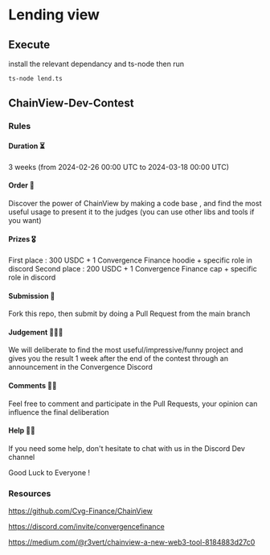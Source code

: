 # Lending view


## Execute

install the relevant dependancy and ts-node then run

`ts-node lend.ts`

## ChainView-Dev-Contest

### Rules 
#### Duration ⏳
3 weeks (from 2024-02-26 00:00 UTC to 2024-03-18 00:00 UTC)

#### Order 📝
Discover the power of ChainView by making a code base , and  find the most useful usage to present it to the judges (you can use other libs and tools if you want)

#### Prizes 🎖
First place : 300 USDC + 1 Convergence Finance hoodie  + specific role in discord
Second place : 200 USDC + 1 Convergence Finance cap  + specific role in discord

#### Submission 📩
Fork this repo, then submit by doing a Pull Request from the main branch

#### Judgement 👨🏻‍⚖️
We will deliberate to find the most useful/impressive/funny project and gives you the result 1 week after the end of the contest through an announcement in the Convergence Discord

#### Comments ✍🏻
Feel free to comment and participate in the Pull Requests, your opinion can influence the final deliberation

#### Help 🖐🏻
If you need some help, don't hesitate to chat with us in the Discord Dev channel

Good Luck to Everyone !

### Resources 
https://github.com/Cvg-Finance/ChainView

https://discord.com/invite/convergencefinance

https://medium.com/@r3vert/chainview-a-new-web3-tool-8184883d27c0
